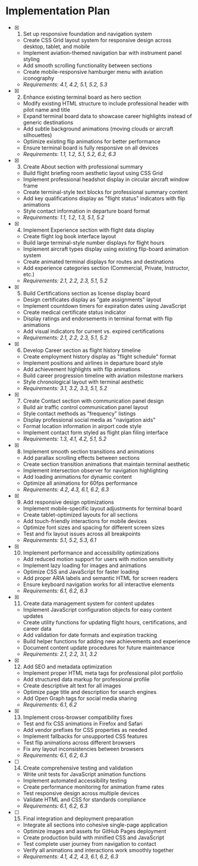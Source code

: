 # Implementation Plan

- [x] 1. Set up responsive foundation and navigation system
  - Create CSS Grid layout system for responsive design across desktop, tablet, and mobile
  - Implement aviation-themed navigation bar with instrument panel styling
  - Add smooth scrolling functionality between sections
  - Create mobile-responsive hamburger menu with aviation iconography
  - _Requirements: 4.1, 4.2, 5.1, 5.2, 5.3_

- [x] 2. Enhance existing terminal board as hero section
  - Modify existing HTML structure to include professional header with pilot name and title
  - Expand terminal board data to showcase career highlights instead of generic destinations
  - Add subtle background animations (moving clouds or aircraft silhouettes)
  - Optimize existing flip animations for better performance
  - Ensure terminal board is fully responsive on all devices
  - _Requirements: 1.1, 1.2, 5.1, 5.2, 6.2, 6.3_

- [x] 3. Create About section with professional summary
  - Build flight briefing room aesthetic layout using CSS Grid
  - Implement professional headshot display in circular aircraft window frame
  - Create terminal-style text blocks for professional summary content
  - Add key qualifications display as "flight status" indicators with flip animations
  - Style contact information in departure board format
  - _Requirements: 1.1, 1.2, 1.3, 5.1, 5.2_

- [x] 4. Implement Experience section with flight data display
  - Create flight log book interface layout
  - Build large terminal-style number displays for flight hours
  - Implement aircraft types display using existing flip-board animation system
  - Create animated terminal displays for routes and destinations
  - Add experience categories section (Commercial, Private, Instructor, etc.)
  - _Requirements: 2.1, 2.2, 2.3, 5.1, 5.2_

- [x] 5. Build Certifications section as license display board
  - Design certificates display as "gate assignments" layout
  - Implement countdown timers for expiration dates using JavaScript
  - Create medical certificate status indicator
  - Display ratings and endorsements in terminal format with flip animations
  - Add visual indicators for current vs. expired certifications
  - _Requirements: 2.1, 2.2, 2.3, 5.1, 5.2_

- [x] 6. Develop Career section as flight history timeline
  - Create employment history display as "flight schedule" format
  - Implement positions and airlines in departure board style
  - Add achievement highlights with flip animations
  - Build career progression timeline with aviation milestone markers
  - Style chronological layout with terminal aesthetic
  - _Requirements: 3.1, 3.2, 3.3, 5.1, 5.2_

- [x] 7. Create Contact section with communication panel design
  - Build air traffic control communication panel layout
  - Style contact methods as "frequency" listings
  - Display professional social media as "navigation aids"
  - Format location information in airport code style
  - Implement contact form styled as flight plan filing interface
  - _Requirements: 1.3, 4.1, 4.2, 5.1, 5.2_

- [x] 8. Implement smooth section transitions and animations
  - Add parallax scrolling effects between sections
  - Create section transition animations that maintain terminal aesthetic
  - Implement intersection observer for navigation highlighting
  - Add loading animations for dynamic content
  - Optimize all animations for 60fps performance
  - _Requirements: 4.2, 4.3, 6.1, 6.2, 6.3_

- [x] 9. Add responsive design optimizations
  - Implement mobile-specific layout adjustments for terminal board
  - Create tablet-optimized layouts for all sections
  - Add touch-friendly interactions for mobile devices
  - Optimize font sizes and spacing for different screen sizes
  - Test and fix layout issues across all breakpoints
  - _Requirements: 5.1, 5.2, 5.3, 6.1_

- [x] 10. Implement performance and accessibility optimizations
  - Add reduced motion support for users with motion sensitivity
  - Implement lazy loading for images and animations
  - Optimize CSS and JavaScript for faster loading
  - Add proper ARIA labels and semantic HTML for screen readers
  - Ensure keyboard navigation works for all interactive elements
  - _Requirements: 6.1, 6.2, 6.3_

- [x] 11. Create data management system for content updates
  - Implement JavaScript configuration objects for easy content updates
  - Create utility functions for updating flight hours, certifications, and career data
  - Add validation for date formats and expiration tracking
  - Build helper functions for adding new achievements and experience
  - Document content update procedures for future maintenance
  - _Requirements: 2.1, 2.2, 3.1, 3.2_

- [x] 12. Add SEO and metadata optimization
  - Implement proper HTML meta tags for professional pilot portfolio
  - Add structured data markup for professional profile
  - Create descriptive alt text for all images
  - Optimize page title and description for search engines
  - Add Open Graph tags for social media sharing
  - _Requirements: 6.1, 6.2_

- [x] 13. Implement cross-browser compatibility fixes
  - Test and fix CSS animations in Firefox and Safari
  - Add vendor prefixes for CSS properties as needed
  - Implement fallbacks for unsupported CSS features
  - Test flip animations across different browsers
  - Fix any layout inconsistencies between browsers
  - _Requirements: 6.1, 6.2, 6.3_

- [ ] 14. Create comprehensive testing and validation
  - Write unit tests for JavaScript animation functions
  - Implement automated accessibility testing
  - Create performance monitoring for animation frame rates
  - Test responsive design across multiple devices
  - Validate HTML and CSS for standards compliance
  - _Requirements: 6.1, 6.2, 6.3_

- [ ] 15. Final integration and deployment preparation
  - Integrate all sections into cohesive single-page application
  - Optimize images and assets for GitHub Pages deployment
  - Create production build with minified CSS and JavaScript
  - Test complete user journey from navigation to contact
  - Verify all animations and interactions work smoothly together
  - _Requirements: 4.1, 4.2, 4.3, 6.1, 6.2, 6.3_